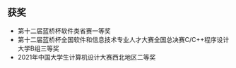 ## 获奖 ##
- 第十二届蓝桥杯软件类省赛一等奖
- 第十二届蓝桥杯全国软件和信息技术专业人才大赛全国总决赛C/C++程序设计大学B组三等奖
- 2021年中国大学生计算机设计大赛西北地区二等奖
